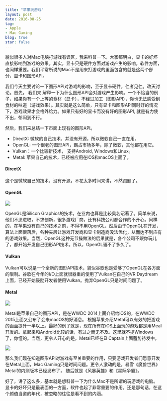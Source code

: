 ```yaml
---
title: "苹果玩游戏"
layout: post
date: 2016-08-25
tag:
- Apple
- Mac Gaming
blog: true
star: false
---
```


貌似很多人对Mac电脑打游戏有误区，我来科普一下。大家都明白，显卡的好坏直接影响到游戏的效果。其实，显卡只是硬件方面对游戏产生的影响。软件方面，也同样重要。我们平常所说的Mac不是用来打游戏的里面包含的就是这两个部分，显卡和图形API。

我们今天主要讨论一下图形API对游戏的影响，至于显卡硬件，仁者见仁。改天讨论。首先， 我们来 解释一下为什么图形API会对游戏产生影响。一个不恰当的例子，如果你有一个上等的食材（显卡），不经过加工（图形API），你也无法感受到食材的味道（游戏效果）。其实就是这么简单，只有显卡和图形API同时好的情况下，游戏效果才会格外给力。如果只有好的显卡而没有好的图形API, 就是有力使不出，郁闷到不行。

然后，我们来总结一下市面上现有的图形API。

* DirectX: 微软的自己技术，并没有开源，所以微软自己一直在用。
* OpenGL: 一个很老的图形API，霸占市场多年，除了微软，其他都在用它。
* Vulkan：一个比较新技术，  支持Android, Windows和Linux。
* Metal: 苹果自己的技术，已经被应用在iOS和macOS上面了。

#### DirectX

这个是微软自己的技术，没有开源，不花太多时间来讲，不然跑题了。

#### OpenGL

<img src="http://u.yablyk.com/2014/06/metal-vs-opengl.jpg" />

OpenGL是Silicon Graphics的技术，在业内也算是比较臭名昭著了。简单来说，他们不思进取，不求创新，很多游戏厂商，还有科技公司都合作的不开心。同样的，在苹果没有自己的技术之前，不得不用OpenGL，然后由于OpenGL在开发，算法上面很落后，各种夹层让游戏开发商和显卡制造商没法优化，从而达不到应有的游戏效果。当然，OpenGL这种无节操做法的后果就是，各个公司不跟你玩儿了，都开始开发自己图形API技术。所以，OpenGL骚不了多久了。

#### Vulkan

Vulkan可以说是一个全新的图形API技术，貌似谷歌也是受够了OpenGL在各方面的限制。谷歌在今年的I/O上面就很器重的使用了Vulkan在自己的VR Daydream上面，已经开始鼓励开发者使用Vulkan。抛弃OpenGL只是时间问题了。

#### Metal

<img src="http://photos.appleinsidercdn.com/gallery/13162-7625-0e2d339400c1558dbad535dfd598b1639f2ee76a_large_2x-l.jpg" />

Metal是苹果自己的图形API，是在WWDC 2014上面介绍给iOS的，在WWDC 2015上面又公布了会来macOS的好消息。 根据苹果介绍Metal可以有效的把游戏的画面提升一半以上。最好的例子就是，现在所有在iOS上面玩的游戏都是用Meal开发的。拿起来和Android比较的话，有过之而无不及。这里就不提Windows了，你懂的。当然，更令人开心的是，Metal已经在El Captain上面蓄势待发中。

<img src="http://images.apple.com/live/2015-june-event/images/f898e89b684ed1ca8cc34d76ddf23e2c8fced224_expanded_medium.jpg" />

那么我们现在知道图形API对游戏有至关重要的作用，只要游戏开发者们愿意开发在Metal上面，Mac Gaming只是时间问题。更令人激动的是，暴雪《魔兽世界》Metal的内测版本已经发布了， 随后就是《风暴英雄》和《星际争霸》。

好了，讲了这么多，基本就是想科普一下为什么Mac不是所谓的玩游戏的电脑。显卡的好坏只是最表面的一方面，软件也起了非常重要的作用。还是那句话，在这个颜值当道的年代，被忽略的往往是看不到的内涵。



